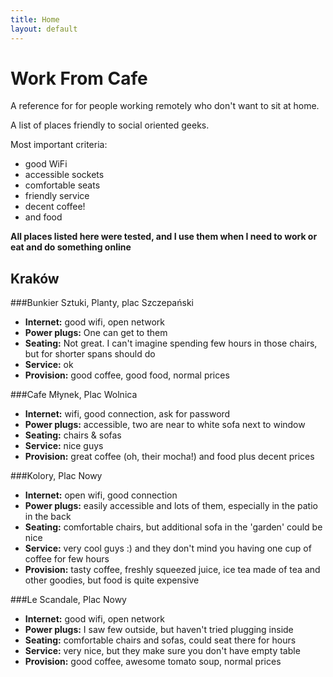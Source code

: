 ```yaml
---
title: Home
layout: default
---
```


Work From Cafe
==============

A reference for for people working remotely who don't want to sit at home.

A list of places friendly to social oriented geeks.

Most important criteria:

* good WiFi
* accessible sockets
* comfortable seats
* friendly service
* decent coffee!
* and food

__All places listed here were tested, and I use them when I need to work or eat and do something online__

Kraków
------

###Bunkier Sztuki, Planty, plac Szczepański

* __Internet:__ good wifi, open network
* __Power plugs:__ One can get to them
* __Seating:__ Not great. I can't imagine spending few hours in those chairs, but for shorter spans should do 
* __Service:__ ok
* __Provision:__ good coffee, good food, normal prices

###Cafe Młynek, Plac Wolnica

* __Internet:__ wifi, good connection, ask for password
* __Power plugs:__ accessible, two are near to white sofa next to window
* __Seating:__ chairs & sofas
* __Service:__ nice guys
* __Provision:__ great coffee (oh, their mocha!) and food plus decent prices

###Kolory, Plac Nowy
* __Internet:__ open wifi, good connection
* __Power plugs:__ easily accessible and lots of them, especially in the patio in the back
* __Seating:__ comfortable chairs, but additional sofa in the 'garden' could be nice
* __Service:__ very cool guys :) and they don't mind you having one cup of coffee for few hours
* __Provision:__ tasty coffee, freshly squeezed juice, ice tea made of tea and other goodies, but food is quite expensive

###Le Scandale, Plac Nowy

* __Internet:__ good wifi, open network
* __Power plugs:__ I saw few outside, but haven't tried plugging inside
* __Seating:__ comfortable chairs and sofas, could seat there for hours
* __Service:__ very nice, but they make sure you don't have empty table
* __Provision:__ good coffee, awesome tomato soup, normal prices
